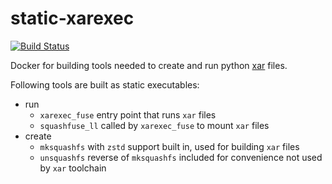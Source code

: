 # static-xarexec

[![Build Status](https://travis-ci.org/Kirill888/static-xarexec.svg?branch=master)](https://travis-ci.org/Kirill888/static-xarexec)

Docker for building tools needed to create and run python [xar](https://github.com/facebookincubator/xar) files.

Following tools are built as static executables:

- run
   - `xarexec_fuse` entry point that runs `xar` files
   - `squashfuse_ll` called by `xarexec_fuse` to mount `xar` files
- create
   - `mksquashfs` with `zstd` support built in, used for building `xar` files
   - `unsquashfs` reverse of `mksquashfs` included for convenience not used by `xar` toolchain
